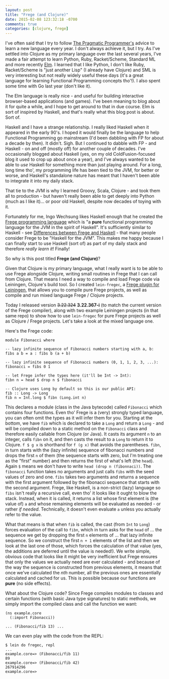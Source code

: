 ```yaml
---
layout: post
title: "Frege (and Clojure)"
date: 2015-02-08 123:32:18 -0700
comments: true
categories: [clojure, frege]
---
```

I've often said that I try to follow [The Pragmatic Programmer's](https://pragprog.com/the-pragmatic-programmer) advice to learn a new language every year. I don't always achieve it, but I try. As I've settled into Clojure as my primary language over the last several years, I've made a fair attempt to learn Python, Ruby, Racket/Scheme, Standard ML and more recently [Elm](http://elm-lang.org). I learned that I like Python, I don't like Ruby, Racket/Scheme is "just another Lisp" (I already have Clojure) and SML is very interesting but not really widely useful these days (it's a great language for learning Functional Programming concepts tho'!). I also spent some time with Go last year (don't like it).

The Elm language is really nice - and useful for building interactive browser-based applications (and games). I've been meaning to blog about it for quite a while, and I hope to get around to that in due course. Elm is sort of inspired by Haskell, and that's really what this blog post is about. Sort of.<!-- more -->

Haskell and I have a strange relationship. I really liked Haskell when it appeared in the early 90's. I hoped it would finally be the language to help Functional Programming go mainstream (I'd been dabbling with FP for about a decade by then). It didn't. Sigh. But I continued to dabble with FP - and Haskell - on and off (mostly off) for another couple of decades. I've occasionally blogged about Haskell (yes, on my old ColdFusion-focused blog it used to crop up about once a year), and I've always wanted to be able to _use_ Haskell for something more than just playing around. For a long, long time tho', my programming life has been tied to the JVM, for better or worse, and Haskell's standalone nature has meant that I haven't been able to integrate it into my daily stack.

That tie to the JVM is why I learned Groovy, Scala, Clojure - and took them all to production - but haven't really been able to get deeply into Python (much as I like it)... or poor old Haskell, despite now decades of toying with it.

Fortunately for me, Ingo Wechsung likes Haskell enough that he created the [Frege programming language](http://www.frege-lang.org) which is "a **pure** functional programming language for the JVM in the spirit of Haskell". It's sufficiently similar to Haskell - see [Differences between Frege and Haskell](https://github.com/Frege/frege/wiki/Differences-between-Frege-and-Haskell) - that many people consider Frege to be "Haskell for the JVM". This makes me happy because I can finally start to use Haskell (sort of) as part of my daily stack and therefore _really learn it_! Finally!

So why is this post titled **Frege (and Clojure)**?

Given that Clojure is my primary language, what I really want is to be able to use Frege alongside Clojure, writing small routines in Frege that I can call from Clojure. That means I need a way to compile and load Frege code via Leiningen, Clojure's build tool. So I created `lein-fregec`, a [Frege plugin for Leiningen](https://github.com/seancorfield/lein-fregec), that allows you to compile pure Frege projects, as well as compile and run mixed language Frege / Clojure projects.

Today I released version ~~3.22.324~~ **3.22.367-i** (to match the current version of the Frege compiler), along with two example Leiningen projects (in that same repo) to show how to use `lein-fregec` for pure Frege projects as well as Clojure / Frege projects. Let's take a look at the mixed language one.

Here's the Frege code:

    module Fibonacci where
    
    -- lazy infinite sequence of Fibonacci numbers starting with a, b:
    fibs a b = a : fibs b (a + b)
    
    -- lazy infinite sequence of Fibonacci numbers (0, 1, 1, 2, 3, ...):
    fibonacci = fibs 0 1
    
    -- let Frege infer the types here (it'll be Int -> Int):
    fibn n = head $ drop n $ fibonacci
    
    -- Clojure uses Long by default so this is our public API:
    fib :: Long -> Long
    fib n = Int.long $ fibn (Long.int n)

This declares a module (class in the Java bytecode) called `Fibonacci` which contains four functions. Even tho' Frege is a (very) strongly typed language, you can often omit the types as it will infer them for you. Starting at the bottom, we have `fib` which is declared to take a `Long` and return a `Long` - and will be compiled down to a static method on the `Fibonacci` class and therefore easily callable from Clojure (or Java). It casts its argument `n` to an integer, calls `fibn` on it, and then casts the result to a `Long` to return it to Clojure. `f $ g x` is shorthand for `f (g x)` that avoids the parentheses. `fibn`, in turn starts with the (lazy infinite) sequence of fibonacci numbers and drops the first `n` of them (the sequence starts with zero, but I'm treating one as the "first" number) and then returns the first of what's left (the `head`). Again `$` means we don't have to write `head (drop n (fibonnaci))`. The `fibonacci` function takes no arguments and just calls `fibs` with the seed values of zero and one. `fibs` takes two arguments and returns a sequence with the first argument followed by the fibonacci sequence that starts with the second argument. Frege, like Haskell, is a non-strict (lazy) language so `fibs` isn't really a recursive call, even tho' it looks like it ought to blow the stack. Instead, when it is called, it returns a list whose first element is (the value of) `a` and whose remaining elements will be evaluated as needed - or rather _if needed_. Technically, it doesn't even evaluate `a` unless you actually refer to the value.

What that means is that when `fib` is called, the cast (from `Int` to `Long`) forces evaluation of the call to `fibn`, which in turn asks for the `head` of ... the sequence we get by dropping the first `n` elements of ... that lazy infinite sequence. So we construct the first `n + 1` elements of the list and then we look at the last one of those, which forces the calculation of that value (yes, the additions are deferred until the value is needed!). We write simple, obvious code that looks like it might be very inefficient but Frege ensures that only the values we actually need are ever calculated - and because of the way the sequence is constructed from previous elements, it means that once we've calculated the _nth_ number, all the previous ones are essentially calculated and cached for us. This is possible because our functions are **pure** (no side effects).

What about the Clojure code? Since Frege compiles modules to classes and certain functions (with basic Java type signatures) to static methods, we simply import the compiled class and call the function we want:

    (ns example.core
      (:import Fibonacci))
    
    ... (Fibonacci/fib 13) ...

We can even play with the code from the REPL:

    $ lein do fregec, repl
    ...
    example.core=> (Fibonacci/fib 11)
    89
    example.core=> (Fibonacci/fib 42)
    267914296
    example.core=> 
